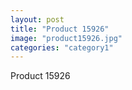 ```yaml
---
layout: post
title: "Product 15926"
image: "product15926.jpg"
categories: "category1"
---
```

Product 15926
